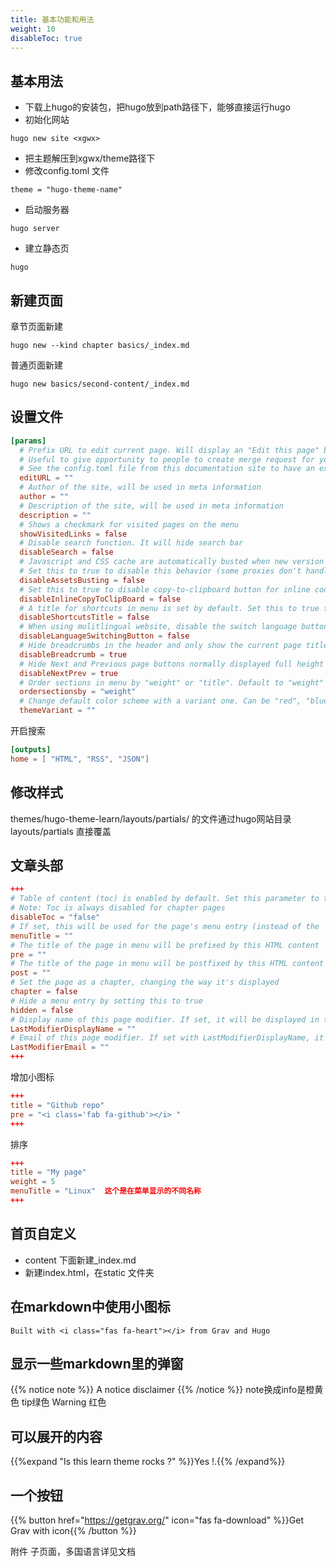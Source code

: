 ```yaml
---
title: 基本功能和用法
weight: 10
disableToc: true
---
```


## 基本用法

- 下载上hugo的安装包，把hugo放到path路径下，能够直接运行hugo
- 初始化网站
```
hugo new site <xgwx>
```
- 把主题解压到xgwx/theme路径下
- 修改config.toml 文件
```
theme = "hugo-theme-name"
```
- 启动服务器
```
hugo server
```
- 建立静态页
```
hugo
```

## 新建页面

章节页面新建 
```
hugo new --kind chapter basics/_index.md
```
普通页面新建
```
hugo new basics/second-content/_index.md
```

## 设置文件
```toml
[params]
  # Prefix URL to edit current page. Will display an "Edit this page" button on top right hand corner of every page. 
  # Useful to give opportunity to people to create merge request for your doc.
  # See the config.toml file from this documentation site to have an example.
  editURL = ""
  # Author of the site, will be used in meta information
  author = ""
  # Description of the site, will be used in meta information
  description = ""
  # Shows a checkmark for visited pages on the menu
  showVisitedLinks = false
  # Disable search function. It will hide search bar
  disableSearch = false
  # Javascript and CSS cache are automatically busted when new version of site is generated. 
  # Set this to true to disable this behavior (some proxies don't handle well this optimization)
  disableAssetsBusting = false
  # Set this to true to disable copy-to-clipboard button for inline code.
  disableInlineCopyToClipBoard = false
  # A title for shortcuts in menu is set by default. Set this to true to disable it. 
  disableShortcutsTitle = false
  # When using mulitlingual website, disable the switch language button.
  disableLanguageSwitchingButton = false
  # Hide breadcrumbs in the header and only show the current page title
  disableBreadcrumb = true
  # Hide Next and Previous page buttons normally displayed full height beside content
  disableNextPrev = true
  # Order sections in menu by "weight" or "title". Default to "weight"
  ordersectionsby = "weight"
  # Change default color scheme with a variant one. Can be "red", "blue", "green".
  themeVariant = ""
```
开启搜索
```toml
[outputs]
home = [ "HTML", "RSS", "JSON"]
```

## 修改样式

themes/hugo-theme-learn/layouts/partials/ 的文件通过hugo网站目录 layouts/partials 直接覆盖

## 文章头部
```toml
+++
# Table of content (toc) is enabled by default. Set this parameter to true to disable it.
# Note: Toc is always disabled for chapter pages
disableToc = "false"
# If set, this will be used for the page's menu entry (instead of the `title` attribute)
menuTitle = ""
# The title of the page in menu will be prefixed by this HTML content
pre = ""
# The title of the page in menu will be postfixed by this HTML content
post = ""
# Set the page as a chapter, changing the way it's displayed
chapter = false
# Hide a menu entry by setting this to true
hidden = false
# Display name of this page modifier. If set, it will be displayed in the footer.
LastModifierDisplayName = ""
# Email of this page modifier. If set with LastModifierDisplayName, it will be displayed in the footer
LastModifierEmail = ""
+++
```

增加小图标
```toml
+++
title = "Github repo"
pre = "<i class='fab fa-github'></i> "
+++
```

排序
```toml
+++
title = "My page"
weight = 5
menuTitle = "Linux"  这个是在菜单显示的不同名称
+++
```

## 首页自定义
- content 下面新建_index.md
- 新建index.html，在static 文件夹

## 在markdown中使用小图标
```
Built with <i class="fas fa-heart"></i> from Grav and Hugo
```


## 显示一些markdown里的弹窗
{{% notice note %}}
A notice disclaimer
{{% /notice %}}
note换成info是橙黄色 tip绿色 Warning 红色

## 可以展开的内容
{{%expand "Is this learn theme rocks ?" %}}Yes !.{{% /expand%}}

## 一个按钮
{{% button href="https://getgrav.org/" icon="fas fa-download" %}}Get Grav with icon{{% /button %}}

附件 子页面，多国语言详见文档
